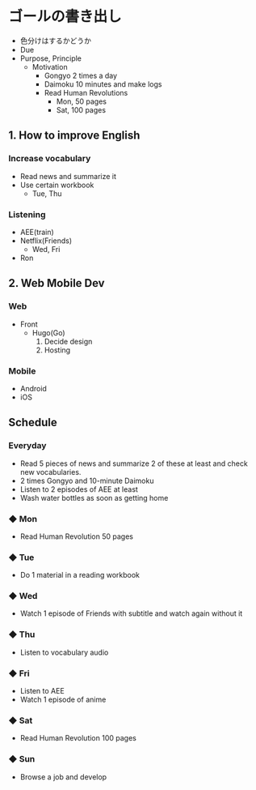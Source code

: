 # ゴールの書き出し
- 色分けはするかどうか
- Due
- Purpose, Principle
  - Motivation
    - Gongyo 2 times a day
    - Daimoku 10 minutes and make logs
    - Read Human Revolutions
      - Mon, 50 pages
      - Sat, 100 pages

## 1. How to improve English
### Increase vocabulary
- Read news and summarize it
- Use certain workbook
  - Tue, Thu

### Listening
- AEE(train)
- Netflix(Friends)
  - Wed, Fri
- Ron

## 2. Web Mobile Dev
### Web
- Front
  - Hugo(Go)
    1. Decide design
    2. Hosting

### Mobile
- Android
- iOS

## Schedule
### Everyday
  - Read 5 pieces of news and summarize 2 of these at least and check new vocabularies.
  - 2 times Gongyo and 10-minute Daimoku
  - Listen to 2 episodes of AEE at least
  - Wash water bottles as soon as getting home
### ◆ Mon
  - Read Human Revolution 50 pages
### ◆ Tue
  - Do 1 material in a reading workbook
### ◆ Wed
  - Watch 1 episode of Friends with subtitle and watch again without it
### ◆ Thu
  - Listen to vocabulary audio 
### ◆ Fri
  - Listen to AEE
  - Watch 1 episode of anime
### ◆ Sat
  - Read Human Revolution 100 pages
### ◆ Sun
  - Browse a job and develop
